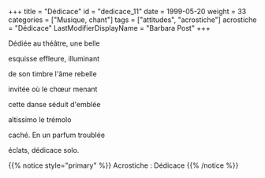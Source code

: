 +++
title = "Dédicace"
id = "dedicace_11"
date = 1999-05-20
weight = 33
categories = ["Musique, chant"]
tags = ["attitudes", "acrostiche"]
acrostiche = "Dédicace"
LastModifierDisplayName = "Barbara Post"
+++

Dédiée au théâtre, une belle

esquisse effleure, illuminant

de son timbre l'âme rebelle

invitée où le chœur menant

cette danse séduit d'emblée

altissimo le trémolo

caché. En un parfum troublée

éclats, dédicace solo.

{{% notice style="primary" %}}
Acrostiche : Dédicace
{{% /notice %}}
